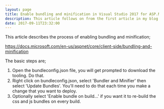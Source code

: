 ```yaml
---
layout: page
title: Enable bundling and minification in Visual Studio 2017 for ASP.NET Core 2
description: This article follows on from the first article in my blog and details a bit more about the technology stack underpinning this blog. As you can probably tell, front end development is not my strong point!...
date: 2017-09-11T23:32:00
---
```


This article describes the process of enabling bundling and minification;

<https://docs.microsoft.com/en-us/aspnet/core/client-side/bundling-and-minification>

The basic steps are;

1. Open the bundleconfig.json file, you will get prompted to download the tooling. Do that.
2. Right click on bundleconfig.json, select 'Bundler and Minifier' then select 'Update Bundles'. You'll need to do that each time you make a change that you want to deploy.
3. Optionally select 'Enable bundle on build...' if you want it to re-build the css and js bundles on every build.
